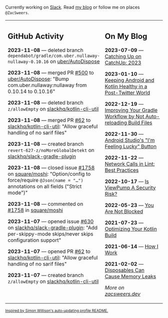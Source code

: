 Currently working on [Slack](https://slack.com/). Read [my blog](https://zacsweers.dev/) or follow me on places `@ZacSweers`.

<table><tr><td valign="top" width="60%">

## GitHub Activity
<!-- githubActivity starts -->
**2023-11-08** — deleted branch `dependabot/gradle/com.uber.nullaway-nullaway-0.10.16` on [uber/AutoDispose](https://github.com/uber/AutoDispose)

**2023-11-08** — merged PR [#500](https://github.com/uber/AutoDispose/pull/500) to [uber/AutoDispose](https://github.com/uber/AutoDispose): "Bump com.uber.nullaway:nullaway from 0.10.14 to 0.10.16"

**2023-11-08** — deleted branch `z/allowEmpty` on [slackhq/kotlin-cli-util](https://github.com/slackhq/kotlin-cli-util)

**2023-11-08** — merged PR [#62](https://github.com/slackhq/kotlin-cli-util/pull/62) to [slackhq/kotlin-cli-util](https://github.com/slackhq/kotlin-cli-util): "Allow graceful handling of no sarif files"

**2023-11-08** — created branch `revert-627-z/noMoreGlobalDetekt` on [slackhq/slack-gradle-plugin](https://github.com/slackhq/slack-gradle-plugin)

**2023-11-08** — closed issue [#1758](https://github.com/square/moshi/issues/1758) on [square/moshi](https://github.com/square/moshi): "Option/config to force/require `@Json(name = "…")` annotations on all fields ("Strict mode")"

**2023-11-08** — commented on [#1758](https://github.com/square/moshi/issues/1758#issuecomment-1801981727) in [square/moshi](https://github.com/square/moshi)

**2023-11-07** — opened issue [#630](https://github.com/slackhq/slack-gradle-plugin/issues/630) on [slackhq/slack-gradle-plugin](https://github.com/slackhq/slack-gradle-plugin): "Add per-skippy-mode skips/never skips configuration support"

**2023-11-07** — opened PR [#62](https://github.com/slackhq/kotlin-cli-util/pull/62) to [slackhq/kotlin-cli-util](https://github.com/slackhq/kotlin-cli-util): "Allow graceful handling of no sarif files"

**2023-11-07** — created branch `z/allowEmpty` on [slackhq/kotlin-cli-util](https://github.com/slackhq/kotlin-cli-util)
<!-- githubActivity ends -->
</td><td valign="top" width="40%">

## On My Blog
<!-- blog starts -->
**2023-07-09** — [Catching Up on CatchUp: 2023](https://www.zacsweers.dev/catching-up-on-catchup-2023/)

**2023-01-10** — [Keeping Android and Kotlin Healthy in a Post-Twitter World](https://www.zacsweers.dev/keeping-android-healthy/)

**2022-12-19** — [Improving Your Gradle Workflow by Not Auto-reloading Build Files](https://www.zacsweers.dev/improving-your-workflow-by-not-auto-reloading-build-files/)

**2022-11-30** — [Android Studio's "I'm Feeling Lucky" Button](https://www.zacsweers.dev/android-studios-im-feeling-lucky-button/)

**2022-11-22** — [Network Calls in Lint: Best Practices](https://www.zacsweers.dev/network-calls-in-lint-best-practices/)

**2022-10-17** — [Is ViewPump A Security Risk?](https://www.zacsweers.dev/is-viewpump-a-security-risk/)

**2022-05-23** — [You Are Not Blocked](https://www.zacsweers.dev/you-are-not-blocked/)

**2021-07-23** — [Optimizing Your Kotlin Build](https://www.zacsweers.dev/optimizing-your-kotlin-build/)

**2021-06-14** — [How I Work](https://www.zacsweers.dev/how-i-work/)

**2021-02-02** — [Disposables Can Cause Memory Leaks](https://www.zacsweers.dev/disposables-can-cause-memory-leaks/)
<!-- blog ends -->
_More on [zacsweers.dev](https://zacsweers.dev/)_
</td></tr></table>

<sub><a href="https://simonwillison.net/2020/Jul/10/self-updating-profile-readme/">Inspired by Simon Willison's auto-updating profile README.</a></sub>